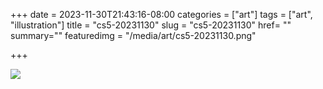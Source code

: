 +++
date = 2023-11-30T21:43:16-08:00
categories = ["art"]
tags = ["art", "illustration"]
title = "cs5-20231130"
slug = "cs5-20231130"
href= ""
summary=""
featuredimg = "/media/art/cs5-20231130.png"

+++

<img src="/media/art/cs5-20231130.png" />
